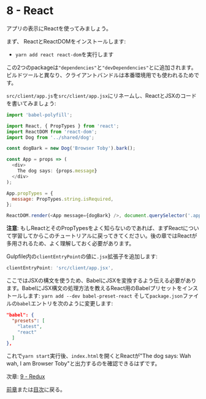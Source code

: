 # 8 - React

アプリの表示にReactを使ってみましょう。

まず、 ReactとReactDOMをインストールします:

- `yarn add react react-dom`を実行します

この2つのpackageは`"dependencies"`と`"devDependencies"`とに追加されます。ビルドツールと異なり、クライアントバンドルは本番環境用でも使われるためです。

`src/client/app.js`を`src/client/app.jsx`にリネームし、ReactとJSXのコードを書いてみましょう:

```javascript
import 'babel-polyfill';

import React, { PropTypes } from 'react';
import ReactDOM from 'react-dom';
import Dog from '../shared/dog';

const dogBark = new Dog('Browser Toby').bark();

const App = props => (
  <div>
    The dog says: {props.message}
  </div>
);

App.propTypes = {
  message: PropTypes.string.isRequired,
};

ReactDOM.render(<App message={dogBark} />, document.querySelector('.app'));
```

**注意**: もしReactとそのPropTypesをよく知らないのであれば、まずReactについて学習してからこのチュートリアルに戻ってきてください。後の章ではReactが多用されるため、よく理解しておく必要があります。

Gulpfile内の`clientEntryPoint`の値に`.jsx`拡張子を追加します:

```javascript
clientEntryPoint: 'src/client/app.jsx',
```

ここではJSXの構文を使うため、BabelにJSXを変換するよう伝える必要があります。BabelにJSX構文の処理方法を教えるReact用のBabelプリセットをインストールします: `yarn add --dev babel-preset-react` そして`package.json`ファイルの`babel`エントリを次のように変更します:

```json
"babel": {
  "presets": [
    "latest",
    "react"
  ]
},
```

これで`yarn start`実行後、`index.html`を開くとReactが"The dog says: Wah wah, I am Browser Toby"と出力するのを確認できるはずです。


次章: [9 - Redux](/tutorial/9-redux)

[前章](/tutorial/7-client-webpack)または[目次](https://github.com/verekia/js-stack-from-scratch)に戻る。
